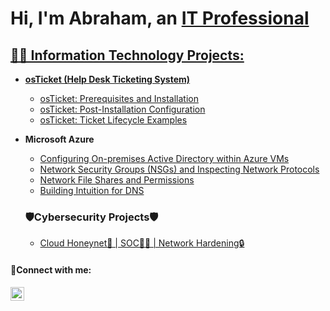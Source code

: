 <h1>Hi, I'm Abraham, an <a href="www.linkedin.com/in/abraham-arias-8004aa278/">IT Professional</h1>

<h2>👨‍💻 Information Technology Projects:</h2>

- <b>osTicket (Help Desk Ticketing System)</b>
  - [osTicket: Prerequisites and Installation](https://github.com/Tyler-Clayton/osticket-prereqs)
  - [osTicket: Post-Installation Configuration](https://github.com/Tyler-Clayton/post-install-config)
  - [osTicket: Ticket Lifecycle Examples](https://github.com/Tyler-Clayton/ticket-lifecycle)
- <b>Microsoft Azure</b>
  - [Configuring On-premises Active Directory within Azure VMs](https://github.com/Tyler-Clayton/configure-ad)
  - [Network Security Groups (NSGs) and Inspecting Network Protocols](https://github.com/Tyler-Clayton/azure-network-protocols)
  - [Network File Shares and Permissions](https://github.com/Tyler-Clayton/Network-File-Shares-and-Permissions)
  - [Building Intuition for DNS](https://github.com/Tyler-Clayton/Building-Intuition-for-DNS)

  <b><h3>🛡️Cybersecurity Projects🛡️</h3></b>
  - [Cloud Honeynet🍯 | SOC🕵️‍♂️ | Network Hardening🔒](https://github.com/Tyler-Clayton/Cloud-Honey-Net)

<h4>🤳Connect with me:</h4>


[<img align="left" alt="Josh | LinkedIn" width="22px" src="https://cdn.jsdelivr.net/npm/simple-icons@v3/icons/linkedin.svg" />][linkedin]




[linkedin]: https://www.linkedin.com/in/tyler-clayton-654a701b4/
